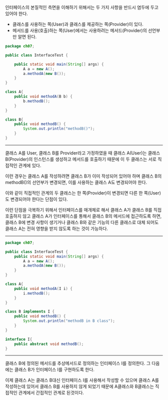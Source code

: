 인터페이스의 본질적인 측면을 이해하기 위해서는 두 가지 사항을 반드시 염두에 두고 있어야 한다.

- 클래스를 사용하는 쪽(User)과 클래스를 제공하는 쪽(Provider)이 있다.
- 메서드를 사용(호출)하는 쪽(User)에서는 사용하려는 메서드(Provider)의 선언부만 알면 된다.

```java
package ch07;

public class InterfaceTest {

	public static void main(String[] args) {
		A a = new A();
		a.methodA(new B());
	}
}

class A{
	public void methodA(B b) {
		b.methodB();
	}
}

class B{
	public void methodB() {
		System.out.println("methodB()");
	}
}
```
___

클래스 A를 User, 클래스 B를 Provider라고 가정하였을 때 클래스 A(User)는 클래스 B(Provider)의 인스턴스를 생성하고 메서드를 
호출하기 때문에 이 두 클래스는 서로 직접적인 관계에 있다.

이런 경우는 클래스 A를 작성하려면 클래스 B가 이미 작성되어 있어야 하며 클래스 B의 methodB()의 선언부가 변경되면, 이를 사용하는 클래스 A도 변경되어야 한다.

이와 같이 직접적인 관계의 두 클래스는 한 쪽(Provider)이 변경되면 다른 한 쪽(User)도 변경되어야 한다는 단점이 있다.

이런 단점을 극복하기 위해서 인터페이스를 매개체로 해서 클래스 A가 클래스 B를 직접 호출하지 않고 클래스 A가 인터페이스를 통해서 클래스 B의 메서드에 접근하도록 하면, 클래스 B에 변경 사항이 생기거나 클래스 B와 같은 기능의 다른 클래스로 대체 되어도 클래스 A는 전혀 영향을 받지 않도록 하는 것이 가능하다.
___

```java
package ch07;

public class InterfaceTest {
	public static void main(String[] args) {
		A a = new A();
		a.methodA(new B());
	}
}

class A{
	public void methodA(I i) {
		i.methodB();
	}
}

class B implements I {
	public void methodB() {
		System.out.println("methodB in B class");
	}
}

interface I{
	public abstract void methodB();
}
```
___

클래스 B에 정의된 메서드를 추상메서드로 정의하는 인터페이스 I를 정의한다. 그 다음에는 클래스 B가 인터페이스 I를 구현하도록 한다.

이제 클래스 A는 클래스 B대신 인터페이스 I를 사용해서 작성할 수 있으며 클래스 A를 작성하는데 있어서 클래스 B를 사용하지 않게 되었기 때문에 A클래스와 B클래스는 직접적인 관계에서 간접적인 관계로 된것이다.